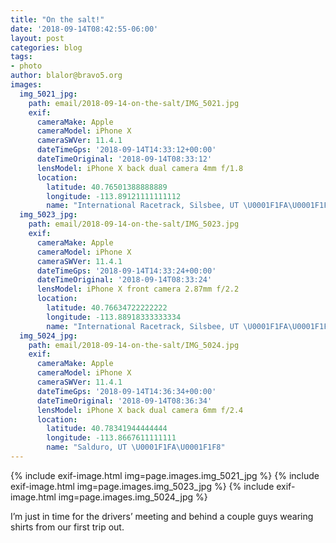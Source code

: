 ```yaml
---
title: "On the salt!"
date: '2018-09-14T08:42:55-06:00'
layout: post
categories: blog
tags:
- photo
author: blalor@bravo5.org
images:
  img_5021_jpg:
    path: email/2018-09-14-on-the-salt/IMG_5021.jpg
    exif:
      cameraMake: Apple
      cameraModel: iPhone X
      cameraSWVer: 11.4.1
      dateTimeGps: '2018-09-14T14:33:12+00:00'
      dateTimeOriginal: '2018-09-14T08:33:12'
      lensModel: iPhone X back dual camera 4mm f/1.8
      location:
        latitude: 40.76501388888889
        longitude: -113.89121111111112
        name: "International Racetrack, Silsbee, UT \U0001F1FA\U0001F1F8"
  img_5023_jpg:
    path: email/2018-09-14-on-the-salt/IMG_5023.jpg
    exif:
      cameraMake: Apple
      cameraModel: iPhone X
      cameraSWVer: 11.4.1
      dateTimeGps: '2018-09-14T14:33:24+00:00'
      dateTimeOriginal: '2018-09-14T08:33:24'
      lensModel: iPhone X front camera 2.87mm f/2.2
      location:
        latitude: 40.76634722222222
        longitude: -113.88918333333334
        name: "International Racetrack, Silsbee, UT \U0001F1FA\U0001F1F8"
  img_5024_jpg:
    path: email/2018-09-14-on-the-salt/IMG_5024.jpg
    exif:
      cameraMake: Apple
      cameraModel: iPhone X
      cameraSWVer: 11.4.1
      dateTimeGps: '2018-09-14T14:36:34+00:00'
      dateTimeOriginal: '2018-09-14T08:36:34'
      lensModel: iPhone X back dual camera 6mm f/2.4
      location:
        latitude: 40.78341944444444
        longitude: -113.8667611111111
        name: "Salduro, UT \U0001F1FA\U0001F1F8"
---
```


{% include exif-image.html img=page.images.img_5021_jpg %}
{% include exif-image.html img=page.images.img_5023_jpg %}
{% include exif-image.html img=page.images.img_5024_jpg %}

I’m just in time for the drivers’ meeting and behind a couple guys wearing shirts from our first trip out. 









